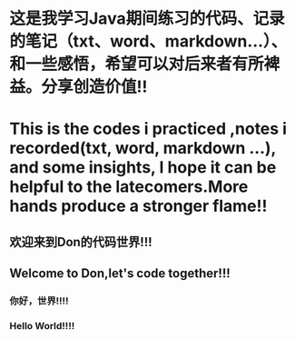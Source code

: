 # 这是我学习Java期间练习的代码、记录的笔记（txt、word、markdown...）、和一些感悟，希望可以对后来者有所裨益。分享创造价值!!
# This is the codes i practiced ,notes i recorded(txt, word, markdown ...), and some insights, I hope it can be helpful to the latecomers.More hands produce a stronger flame!!
## 欢迎来到Don的代码世界!!!
## Welcome to Don,let's code together!!!
### 你好，世界!!!!  
### Hello World!!!!